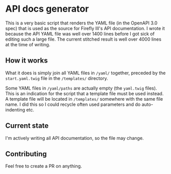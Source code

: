 # API docs generator
This is a very basic script that renders the YAML file (in the OpenAPI 3.0 spec) that is used as the source for Firefly III's API documentation. I wrote it because the API YAML file was well over 1400 lines before I got sick of editing such a large file. The current stitched result is well over 4000 lines at the time of writing.


## How it works
What it does is simply join all YAML files in `/yaml/` together, preceded by the `start.yaml.twig` file in the `/templates/` directory.

Some YAML files in `/yaml/paths` are actually empty (the `yaml.twig` files). This is an indication for the script that a template file must be used instead. A template file will be located in `/templates/` somewhere with the same file name. I did this so I could recycle often used parameters and do auto-indenting etc.

## Current state
I'm actively writing all API documentation, so the file may change.

## Contributing
Feel free to create a PR on anything.